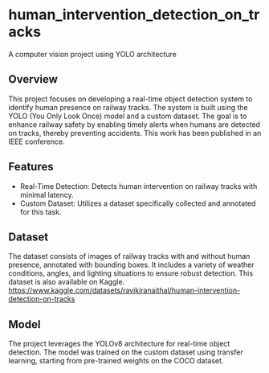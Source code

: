 # human_intervention_detection_on_tracks
A computer vision project using YOLO architecture

## Overview
This project focuses on developing a real-time object detection system to identify human presence on railway tracks. The system is built using the YOLO (You Only Look Once) model and a custom dataset. The goal is to enhance railway safety by enabling timely alerts when humans are detected on tracks, thereby preventing accidents. This work has been published in an IEEE conference.

## Features
- Real-Time Detection: Detects human intervention on railway tracks with minimal latency.
- Custom Dataset: Utilizes a dataset specifically collected and annotated for this task.

## Dataset
The dataset consists of images of railway tracks with and without human presence, annotated with bounding boxes. It includes a variety of weather conditions, angles, and lighting situations to ensure robust detection.
This dataset is also available on Kaggle.
https://www.kaggle.com/datasets/ravikiranaithal/human-intervention-detection-on-tracks

## Model
The project leverages the YOLOv8 architecture for real-time object detection. The model was trained on the custom dataset using transfer learning, starting from pre-trained weights on the COCO dataset.
